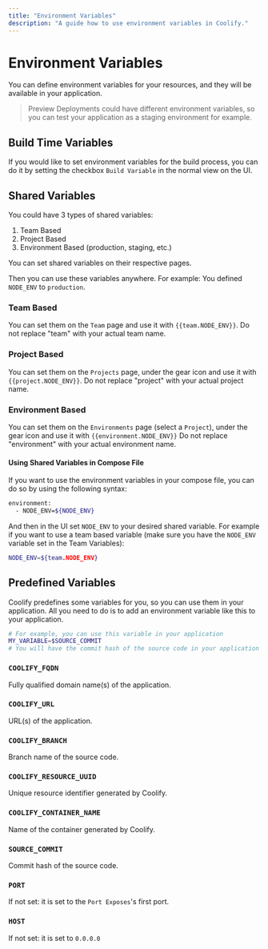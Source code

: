 ```yaml
---
title: "Environment Variables"
description: "A guide how to use environment variables in Coolify."
---
```


# Environment Variables
You can define environment variables for your resources, and they will be available in your application.

> Preview Deployments could have different environment variables, so you can test your application as a staging environment for example.

## Build Time Variables

If you would like to set environment variables for the build process, you can do it by setting the checkbox `Build Variable` in the normal view on the UI.

## Shared Variables

You could have 3 types of shared variables:

1. Team Based
2. Project Based
3. Environment Based (production, staging, etc.)

You can set shared variables on their respective pages.

Then you can use these variables anywhere. For example: You defined `NODE_ENV` to `production`.

### Team Based
You can set them on the `Team` page and use it with <code v-pre>{{team.NODE_ENV}}</code>. Do not replace "team" with your actual team name.

### Project Based
You can set them on the `Projects` page, under the gear icon and use it with <code v-pre>{{project.NODE_ENV}}</code>. Do not replace "project" with your actual project name.

### Environment Based
You can set them on the `Environments` page (select a `Project`), under the gear icon and use it with <code v-pre>{{environment.NODE_ENV}}</code> Do not replace "environment" with your actual environment name.

#### Using Shared Variables in Compose File
If you want to use the environment variables in your compose file, you can do so by using the following syntax:

```bash
environment:
  - NODE_ENV=${NODE_ENV}
```

And then in the UI set `NODE_ENV` to your desired shared variable. For example if you want to use a team based variable (make sure you have the `NODE_ENV` variable set in the Team Variables):

```bash
NODE_ENV=${team.NODE_ENV}
```

## Predefined Variables

Coolify predefines some variables for you, so you can use them in your application. All you need to do is to add an environment variable like this to your application.

```bash
# For example, you can use this variable in your application
MY_VARIABLE=$SOURCE_COMMIT
# You will have the commit hash of the source code in your application as an environment variable in MY_VARIABLE
```

### `COOLIFY_FQDN`

Fully qualified domain name(s) of the application.

### `COOLIFY_URL`

URL(s) of the application.

### `COOLIFY_BRANCH`

Branch name of the source code.

### `COOLIFY_RESOURCE_UUID`

Unique resource identifier generated by Coolify.

### `COOLIFY_CONTAINER_NAME`

Name of the container generated by Coolify.

### `SOURCE_COMMIT`

Commit hash of the source code.

### `PORT`

If not set: it is set to the `Port Exposes`'s first port.

### `HOST`
If not set: it is set to `0.0.0.0`

